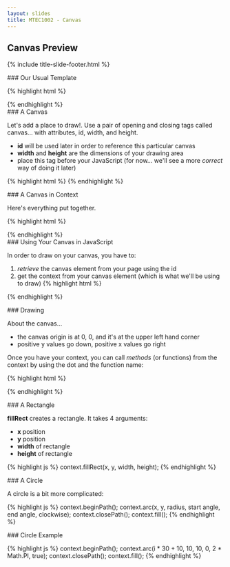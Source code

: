 ```yaml
---
layout: slides
title: MTEC1002 - Canvas
---
```


<section markdown="block" class="title-slide">

# Canvas Preview

{% include title-slide-footer.html %}
</section>

<section markdown="block">
### Our Usual Template

{% highlight html %}
<html>
<head>
	<title></title>
</head>
<body>
<script>
</script>
</body>
</html>
{% endhighlight %}
</section>

<section markdown="block">
### A Canvas

Let's add a place to draw!.  Use a pair of opening and closing tags called canvas... with attributes, id, width, and height.

* __id__ will be used later in order to reference this particular canvas
* __width__ and __height__ are the dimensions of your drawing area
* place this tag before your JavaScript (for now... we'll see a more _correct_ way of doing it later)

{% highlight html %}
<canvas id="sketch" width="300" height="225">
</canvas>
{% endhighlight %}
</section>

<section markdown="block">
### A Canvas in Context

Here's everything put together.

{% highlight html %}
<html>
<head>
	<title></title>
</head>
<body>
<canvas id="sketch" width="300" height="225">
</canvas>
<script>
</script>
</body>
</html>
{% endhighlight %}
</section>

<section markdown="block">
### Using Your Canvas in JavaScript

In order to draw on your canvas, you have to:

1. _retrieve_ the canvas element from your page using the id
2. get the context from your canvas element (which is what we'll be using to draw)
{% highlight html %}

<script>
var sketch = document.getElementById('sketch');
var context = sketch.getContext("2d");
</script>
{% endhighlight %}

</section>


<section markdown="block">
### Drawing

About the canvas...

* the canvas origin is at 0, 0, and it's at the upper left hand corner
* positive y values go down, positive x values go right

Once you have your context, you can call _methods_ (or functions) from the context by using the dot and the function name:

{% highlight html %}
<script>
context.fillRect(30, 30, 50, 50);
</script>

{% endhighlight %}
</section>

<section markdown="block">
### A Rectangle

__fillRect__ creates a rectangle.  It takes 4 arguments:

* __x__ position
* __y__ position
* __width__ of rectangle
* __height__ of rectangle

{% highlight js %}
context.fillRect(x, y, width, height);
{% endhighlight %}

</section>

<section markdown="block">
### A Circle

A circle is a bit more complicated:

{% highlight js %}
context.beginPath();
context.arc(x, y, radius, start angle, end angle, clockwise);
context.closePath();
context.fill();
{% endhighlight %}

</section>

<section markdown="block">
### Circle Example

{% highlight js %}
context.beginPath();
context.arc(i * 30 + 10, 10, 10, 0, 2 * Math.PI, true);
context.closePath();
context.fill();
{% endhighlight %}
</section>
